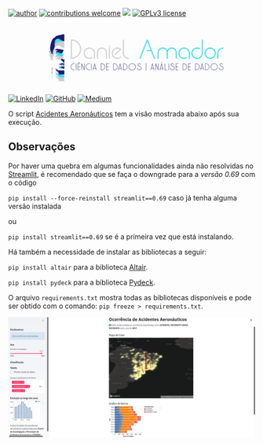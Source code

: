 
[![author](https://img.shields.io/badge/author-daniel-cyan.svg)](https://www.linkedin.com/in/daniel-sousa-amador) [![contributions welcome](https://img.shields.io/badge/contributions-welcome-darkblue.svg?style=flat)](https://github.com/amadords) [![](https://img.shields.io/badge/python-3.6+-cyan.svg)](https://www.python.org/downloads/release/python-365/) [![GPLv3 license](https://img.shields.io/badge/License-GPLv3-white.svg)](http://perso.crans.org/besson/LICENSE.html)

<p align="center">
  <img src="https://github.com/amadords/Portfolio/blob/master/github.png" >
</p>

[![LinkedIn](https://img.shields.io/badge/LinkedIn-DanielSousaAmador-cyan.svg)](https://www.linkedin.com/in/daniel-sousa-amador)
[![GitHub](https://img.shields.io/badge/GitHub-amadords-darkblue.svg)](https://github.com/amadords)
[![Medium](https://img.shields.io/badge/Medium-DanielSousaAmador-white.svg)](https://daniel-s-amador.medium.com/)

O script [Acidentes Aeronáuticos](https://github.com/amadords/Projetos-Publicos/blob/master/acidentes-aeronauticos/acidentes-aeronauticos.py) tem a visão mostrada abaixo após sua execução.

## **Observações**

Por haver uma quebra em algumas funcionalidades ainda não resolvidas no [Streamlit](https://docs.streamlit.io/en/stable/api.html), é recomendado que se faça o downgrade para a *versão 0.69* com o código

`pip install --force-reinstall streamlit==0.69` caso já tenha alguma versão instalada

ou

`pip install streamlit==0.69` se é a primeira vez que está instalando.

Há também a necessidade de instalar as bibliotecas a seguir:

`pip install altair` para a biblioteca [Altair](https://pypi.org/project/altair/).

`pip install pydeck` para a biblioteca [Pydeck](https://pypi.org/project/pydeck/).

O arquivo `requirements.txt` mostra todas as bibliotecas disponíveis e pode ser obtido com o comando: `pip freeze > requirements.txt`.



![img](https://raw.githubusercontent.com/amadords/images/main/streamlit-tela-acidentes-aeronauticos.png)
